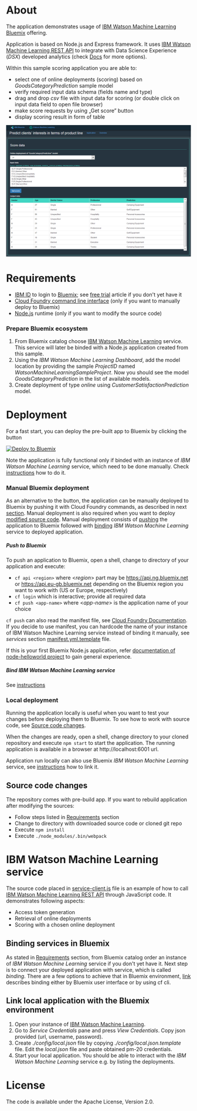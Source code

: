 [pa]: https://console.ng.bluemix.net/catalog/services/ibm-watson-machine-learning/  "ML"
[bm]: https://console.ng.bluemix.net/
[pa-api]: http://watson-ml-api.mybluemix.net/

# About
The application demonstrates usage of [IBM Watson Machine Learning][pa] [Bluemix][bm] offering.

Application is based on Node.js and Express framework. It uses [IBM Watson Machine Learning REST API][pa-api] to integrate with Data Science Experience (*DSX*) developed analytics (check [Docs](https://console.ng.bluemix.net/docs/services/PredictiveModeling/index-gentopic1.html#genTopProcId2) for more options).

Within this sample scoring application you are able to:
* select one of online deployments (scoring) based on *GoodsCategoryPrediction* sample model
* verify required input data schema (fields name and type)
* drag and drop *csv* file with input data for scoring (or double click on input data field to open file browser)
* make score requests by using „Get score” button
* display scoring result in form of table

![Application screenshot](/doc/app-scr.png)


# Requirements
* [IBM ID](https://www.ibm.com/account/profile/us?page=reg) to login to [Bluemix][bm]; see [free trial](http://www.ibm.com/developerworks/cloud/library/cl-bluemix-fundamentals-start-your-free-trial/index.html) article if you don't yet have it
* [Cloud Foundry command line interface](https://github.com/cloudfoundry/cli/releases) (only if you want to manually deploy to Bluemix)
* [Node.js](https://nodejs.org) runtime (only if you want to modify the source code)

### Prepare Bluemix ecosystem
1. From Bluemix catalog choose [IBM Watson Machine Learning][pa] service. This service will later be binded with a Node.js application created from this sample.
2. Using the *IBM Watson Machine Learning Dashboard*, add the model location by providing the sample *ProjectID* named *WatsonMachineLearningSampleProject*. Now you should see the model *GoodsCategoryPrediction* in the list of available models.
3. Create deployment of type *online* using *CustomerSatisfactionPrediction* model.


# Deployment
For a fast start, you can deploy the pre-built app to Bluemix by clicking the button

[![Deploy to Bluemix](https://bluemix.net/deploy/button.png)](https://bluemix.net/deploy?repository=https://github.com/pmservice/product-line-prediction)

Note the application is fully functional only if binded with an instance of *IBM Watson Machine Learning* service, which need to be done manually. Check [instructions](#binding-services-in-bluemix) how to do it.

### Manual Bluemix deployment
As an alternative to the button, the application can be manually deployed to Bluemix by pushing it with Cloud Foundry commands, as described in next [section](#push-to-bluemix). Manual deployment is also required when you want to deploy [modified source code](#source-code-changes). Manual deployment consists of [pushing](#push-to-bluemix) the application to Bluemix followed with [binding](#binding-services-in-bluemix) *IBM Watson Machine Learning* service to deployed application.

##### Push to Bluemix
To push an application to Bluemix, open a shell, change to directory of your application and execute:
  * `cf api <region>` where <*region*> part may be https://api.ng.bluemix.net or https://api.eu-gb.bluemix.net depending on the Bluemix region you want to work with (US or Europe, respectively)
  * `cf login` which is interactive; provide all required data
  * `cf push <app-name>` where <*app-name*> is the application name of your choice

`cf push` can also read the manifest file, see [Cloud Foundry Documentation](http://docs.cloudfoundry.org/devguide/deploy-apps/manifest.html). If you decide to use manifest, you can hardcode the name of your instance of IBM Watson Machine Learning service instead of binding it manually, see *services* section [manifest.yml.template](manifest.yml.template) file.

If this is your first Bluemix Node.js application, refer [documentation of node-helloworld project](https://github.com/IBM-Bluemix/node-helloworld) to gain general experience.

##### Bind IBM Watson Machine Learning service
See [instructions](#binding-services-in-bluemix)

### Local deployment
Running the application locally is useful when you want to test your changes before deploying them to Bluemix. To see how to work with source code, see [Source code changes](#source-code-changes).

When the changes are ready, open a shell, change directory to your cloned repository and execute `npm start` to start the application. The running application is available in a browser at http://localhost:6001 url.

Application run locally can also use Bluemix *IBM Watson Machine Learning* service, see [instructions](#link-local-application-with-the-bluemix-environment) how to link it.

## Source code changes
The repository comes with pre-build app. If you want to rebuild application after modifying the sources:
  * Follow steps listed in [Requirements](#requirements) section
  * Change to directory with downloaded source code or cloned git repo
  * Execute `npm install`
  * Execute `./node_modules/.bin/webpack`


# IBM Watson Machine Learning service
The source code placed in [service-client.js](server/service-client.js) file is an example of how to call [IBM Watson Machine Learning REST API][pa-api] through JavaScript code. It demonstrates following aspects:
  * Access token generation
  * Retrieval of online deployments
  * Scoring with a chosen online deployment


## Binding services in Bluemix
As stated in [Requirements](#requirements) section, from Bluemix catalog order an instance of *IBM Watson Machine Learning* service if you don't yet have it. Next step is to connect your deployed application with service, which is called *binding*. There are a few options to achieve that in Bluemix environment, [link](https://console.ng.bluemix.net/docs/cfapps/ee.html) describes binding either by Bluemix user interface or by using cf cli.

## Link local application with the Bluemix environment
1. Open your instance of [IBM Watson Machine Learning][pa].
2. Go to *Service Credentials* pane and press *View Credentials*. Copy json provided (url, username, password).
3. Create *./config/local.json* file by copying *./config/local.json.template* file. Edit the *local.json* file and paste obtained pm-20 credentials.
4. Start your local application. You should be able to interact with the *IBM Watson Machine Learning* service e.g. by listing the deployments.


# License
The code is available under the Apache License, Version 2.0.
